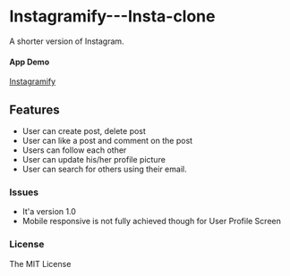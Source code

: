 # Instagramify---Insta-clone
A shorter version of Instagram.

#### App Demo
[Instagramify](https://instagramify.herokuapp.com/)


## Features
- User can create post, delete post
- User can like a post and comment on the post
- Users can follow each other
- User can update his/her profile picture
- User can search for others using their email.


### Issues
- It'a version 1.0
- Mobile responsive is not fully achieved though for User Profile Screen

### License
The MIT License
